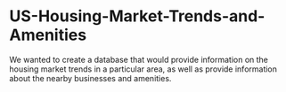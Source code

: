 # US-Housing-Market-Trends-and-Amenities
We wanted to create a database that would provide information on the housing market trends in a particular area, as well as provide information about the nearby businesses and amenities.
